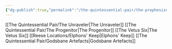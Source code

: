 ```yaml
---
{"dg-publish":true,"permalink":"/the-quintessential-pair/the-prophesized/"}
---
```


[[The Quintessential Pair/The Unraveler\|The Unraveler]] [[The Quintessential Pair/The Progenitor\|The Progenitor]] [[The Vetus Six\|The Vetus Six]] [[Reese Locations/Elphons' Keep\|Elphons' Keep]] [[The Quintessential Pair/Godsbane Artefacts\|Godsbane Artefacts]] 